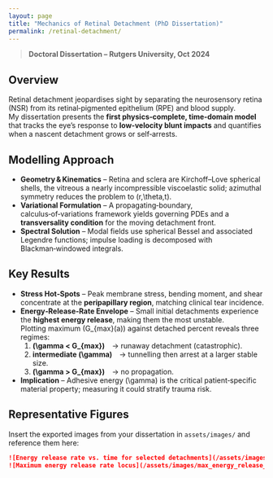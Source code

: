 ```yaml
---
layout: page
title: "Mechanics of Retinal Detachment (PhD Dissertation)"
permalink: /retinal-detachment/
---
```


> **Doctoral Dissertation – Rutgers University, Oct 2024**

## Overview
Retinal detachment jeopardises sight by separating the neurosensory retina (NSR) from its retinal‑pigmented epithelium (RPE) and blood supply.  
My dissertation presents the **first physics‑complete, time‑domain model** that tracks the eye’s response to **low‑velocity blunt impacts** and quantifies when a nascent detachment grows or self‑arrests.

## Modelling Approach
- **Geometry & Kinematics** – Retina and sclera are Kirchoff–Love spherical shells, the vitreous a nearly incompressible viscoelastic solid; azimuthal symmetry reduces the problem to \(r,\theta,t\).
- **Variational Formulation** – A propagating‑boundary, calculus‑of‑variations framework yields governing PDEs and a **transversality condition** for the moving detachment front.  
- **Spectral Solution** – Modal fields use spherical Bessel and associated Legendre functions; impulse loading is decomposed with Blackman‑windowed integrals.

## Key Results
- **Stress Hot‑Spots** – Peak membrane stress, bending moment, and shear concentrate at the **peripapillary region**, matching clinical tear incidence.  
- **Energy‑Release‑Rate Envelope** – Small initial detachments experience the **highest energy release**, making them the most unstable.  
  Plotting maximum \(G_{max}(a)\) against detached percent reveals three regimes:  
  1. **\(\gamma < G_{max}\)** → runaway detachment (catastrophic).  
  2. **intermediate \(\gamma\)** → tunnelling then arrest at a larger stable size.  
  3. **\(\gamma > G_{max}\)** → no propagation.  
- **Implication** – Adhesive energy \(\gamma\) is the critical patient‑specific material property; measuring it could stratify trauma risk.

## Representative Figures
Insert the exported images from your dissertation in `assets/images/` and reference them here:

```markdown
![Energy release rate vs. time for selected detachments](/assets/images/energy_release_rate.png)
![Maximum energy release rate locus](/assets/images/max_energy_release_locus.png)
